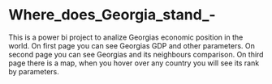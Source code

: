 # Where_does_Georgia_stand_-
This is a power bi project to analize Georgias economic position in the world.
On first page you can see Georgias GDP and other parameters.
On second page you can see Georgias and its neighbours comparison.
On third page there is a map, when you hover over any country you will see its rank by parameters.
